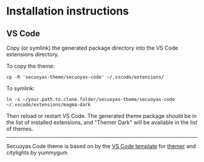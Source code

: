 
# Installation instructions

## VS Code

Copy (or symlink) the generated package directory into the VS Code extensions directory.

To copy the theme:

    cp -R 'secuoyas-theme/secuoyas-code' ~/.vscode/extensions/

To symlink:

    ln -s ~/your.path.to.clone.folder/secuoyas-theme/secuoyas-code ~/.vscode/extensions/magma-dark

Then reload or restart VS Code. The generated theme package should be in the list of installed extensions, and "Themer Dark" will be available in the list of themes.

---- 

Secuoyas Code theme is based on by the [VS Code template](https://github.com/mjswensen/themer/tree/master/cli/packages/themer-vscode) for [themer](https://github.com/mjswensen/themer) and citylights by yummygum